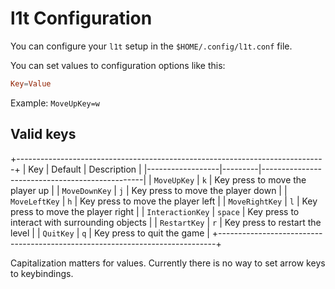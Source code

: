 # l1t Configuration

You can configure your `l1t` setup in the `$HOME/.config/l1t.conf` file.

You can set values to configuration options like this:

```conf
Key=Value
```

Example: `MoveUpKey=w`

## Valid keys

+-----------------------------------------------------------------------------+
| Key              | Default | Description                                    |
|------------------|---------|------------------------------------------------|
| `MoveUpKey`      | `k`     | Key press to move the player up                |
| `MoveDownKey`    | `j`     | Key press to move the player down              |
| `MoveLeftKey`    | `h`     | Key press to move the player left              |
| `MoveRightKey`   | `l`     | Key press to move the player right             |
| `InteractionKey` | `space` | Key press to interact with surrounding objects |
| `RestartKey`     | `r`     | Key press to restart the level                 |
| `QuitKey`        | `q`     | Key press to quit the game                     |
+-----------------------------------------------------------------------------+

Capitalization matters for values. Currently there is no way to set arrow keys
to keybindings.
